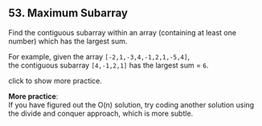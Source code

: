 ## 53. Maximum Subarray

Find the contiguous subarray within an array (containing at least one number) which has the largest sum.

For example, given the array `[-2,1,-3,4,-1,2,1,-5,4]`,  
the contiguous subarray `[4,-1,2,1]` has the largest sum = `6`.

click to show more practice.

**More practice**:  
If you have figured out the O(n) solution, try coding another solution using the divide and conquer approach, which is more subtle.
